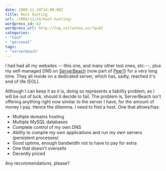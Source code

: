 ```yaml
---
date: 2009-11-24T14:00:00Z
title: Host hunting
url: /2009/11/24/host-hunting/
wordpress_id: 62
wordpress_url: http://log.collantes.us/?p=62
categories: 
- "tech"
- "personal"
tags:
- "serverbeach"
---
```


I had had all my websites ---this one, and many other test ones, etc---, plus my self-managed DNS on <a href="http://serverbeach.com/">ServerBeach</a> (now part of <a href="http://www.peer1.com/">Peer1</a>) for a very long time. They all reside on a dedicated server, which has, sadly, reached it's end of life (EOL).

Although I can keep it as it is, doing so represents a liability problem, as I will be out of luck, should it decide to fail. The problem is, ServerBeach isn't offering anything right now similar to the server I have, for the amount of money I pay. Hence the dilemma. I need to find a host. One that allows/has:

* Multiple domains hosting
* Multiple MySQL databases
* Complete control of my own DNS
* Ability to compile my own applications and run my own servers (persistent processes)
* Good uptime, enough bandwidth not to have to pay for extra
* One that doesn't oversells
* Decently priced

Any recommendations, please?
